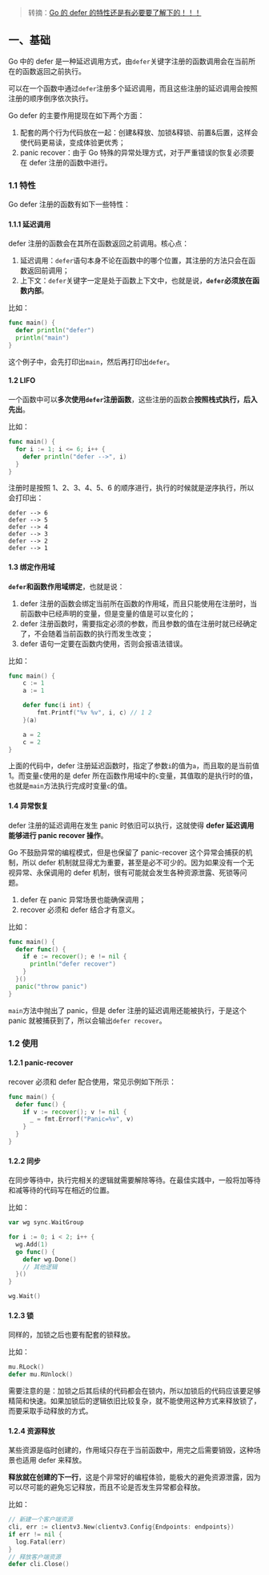 > 转摘：[Go 的 defer 的特性还是有必要要了解下的！！！](https://mp.weixin.qq.com/s/ZxObt_KSgPfr5ZPwG4rCVQ?forceh5=1)

## 一、基础

Go 中的 defer 是一种延迟调用方式，由`defer`关键字注册的函数调用会在当前所在的函数返回之前执行。

可以在一个函数中通过`defer`注册多个延迟调用，而且这些注册的延迟调用会按照注册的顺序倒序依次执行。

Go defer 的主要作用提现在如下两个方面：

1. 配套的两个行为代码放在一起：创建&释放、加锁&释锁、前置&后置，这样会使代码更易读，变成体验更优秀；
2. panic recover：由于 Go 特殊的异常处理方式，对于严重错误的恢复必须要在 defer 注册的函数中进行。

### 1.1 特性

Go defer 注册的函数有如下一些特性：

#### 1.1.1 延迟调用

defer 注册的函数会在其所在函数返回之前调用。核心点：

1. 延迟调用：`defer`语句本身不论在函数中的哪个位置，其注册的方法只会在函数返回前调用；
2. 上下文：`defer`关键字一定是处于函数上下文中，也就是说，**`defer`必须放在函数内部**。

比如：

```go
func main() {
  defer println("defer")
  println("main")
}
```

这个例子中，会先打印出`main`，然后再打印出`defer`。

#### 1.2 LIFO

一个函数中可以**多次使用`defer`注册函数**，这些注册的函数会**按照栈式执行，后入先出**。

比如：

```go
func main() {
  for i := 1; i <= 6; i++ {
    defer println("defer -->", i)
  }
}
```

注册时是按照 1、2、3、4、5、6 的顺序进行，执行的时候就是逆序执行，所以会打印出：

```
defer --> 6
defer --> 5
defer --> 4
defer --> 3
defer --> 2
defer --> 1
```

#### 1.3 绑定作用域

**`defer`和函数作用域绑定**，也就是说：

1. defer 注册的函数会绑定当前所在函数的作用域，而且只能使用在注册时，当前函数中已经声明的变量，但是变量的值是可以变化的；
2. defer 注册函数时，需要指定必须的参数，而且参数的值在注册时就已经确定了，不会随着当前函数的执行而发生改变；
3. defer 语句一定要在函数内使用，否则会报语法错误。

比如：

```go
func main() {
	c := 1
	a := 1

	defer func(i int) {
		fmt.Printf("%v %v", i, c) // 1 2
	}(a)

	a = 2
	c = 2
}
```

上面的代码中，defer 注册延迟函数时，指定了参数`i`的值为`a`，而且取的是当前值 1。而变量`c`使用的是 defer 所在函数作用域中的`c`变量，其值取的是执行时的值，也就是`main`方法执行完成时变量`c`的值。

#### 1.4 异常恢复

defer 注册的延迟调用在发生 panic 时依旧可以执行，这就使得 **defer 延迟调用能够进行 panic recover 操作**。 

Go 不鼓励异常的编程模式，但是也保留了 panic-recover 这个异常会捕获的机制，所以 defer 机制就显得尤为重要，甚至是必不可少的。因为如果没有一个无视异常、永保调用的 defer 机制，很有可能就会发生各种资源泄露、死锁等问题。

1. defer 在 panic 异常场景也能确保调用；
2. recover 必须和 defer 结合才有意义。

比如：

```go
func main() {
  defer func() {
    if e := recover(); e != nil {
      println("defer recover")
    }
  }()
  panic("throw panic")
}
```

`main`方法中抛出了 panic，但是 defer 注册的延迟调用还能被执行，于是这个 panic 就被捕获到了，所以会输出`defer recover`。

### 1.2 使用

#### 1.2.1 panic-recover

recover 必须和 defer 配合使用，常见示例如下所示：

```go
func main() {
  defer func() {
    if v := recover(); v != nil {
      _ = fmt.Errorf("Panic=%v", v)
    }
  }
}
```

#### 1.2.2 同步

在同步等待中，执行完相关的逻辑就需要解除等待。在最佳实践中，一般将加等待和减等待的代码写在相近的位置。

比如：

```go
var wg sync.WaitGroup

for i := 0; i < 2; i++ {
  wg.Add(1)
  go func() {
    defer wg.Done()
    // 其他逻辑
  }()
}

wg.Wait()
```

#### 1.2.3 锁

同样的，加锁之后也要有配套的锁释放。

比如：

```go
mu.RLock()
defer mu.RUnlock()
```

需要注意的是：加锁之后其后续的代码都会在锁内，所以加锁后的代码应该要足够精简和快速。如果加锁后的逻辑依旧比较复杂，就不能使用这种方式来释放锁了，而要采取手动释放的方式。

#### 1.2.4 资源释放

某些资源是临时创建的，作用域只存在于当前函数中，用完之后需要销毁，这种场景也适用 defer 来释放。

**释放就在创建的下一行**，这是个非常好的编程体验，能极大的避免资源泄露，因为可以尽可能的避免忘记释放，而且不论是否发生异常都会释放。

比如：

```go
// 新建一个客户端资源
cli, err := clientv3.New(clientv3.Config{Endpoints: endpoints})
if err != nil {
  log.Fatal(err)
}
// 释放客户端资源
defer cli.Close()
```


